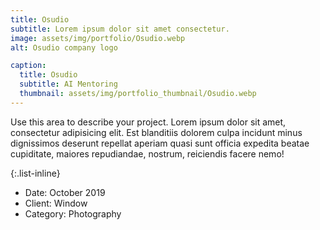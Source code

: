 ```yaml
---
title: Osudio
subtitle: Lorem ipsum dolor sit amet consectetur.
image: assets/img/portfolio/Osudio.webp
alt: Osudio company logo

caption:
  title: Osudio
  subtitle: AI Mentoring
  thumbnail: assets/img/portfolio_thumbnail/Osudio.webp
---
```

Use this area to describe your project. Lorem ipsum dolor sit amet, consectetur adipisicing elit. Est blanditiis dolorem culpa incidunt minus dignissimos deserunt repellat aperiam quasi sunt officia expedita beatae cupiditate, maiores repudiandae, nostrum, reiciendis facere nemo!

{:.list-inline}
- Date: October 2019
- Client: Window
- Category: Photography


